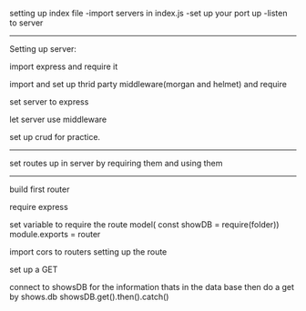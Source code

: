 setting up index file
-import servers in index.js
-set up your port up
-listen to server

-----------------------------
Setting up server:

import express and require it

import and set up thrid party middleware(morgan and helmet) and require

set server to express

let server use middleware

set up crud for practice.

---------------------------------------

set routes up in server by requiring them
and using them

-----------------------------------
build first router 

require express 

set variable to require the route model( const showDB = require(folder))
module.exports = router

import cors to routers
setting up the route

set up a GET

connect to showsDB for the information thats in the data base
then do a get by shows.db showsDB.get().then().catch()
